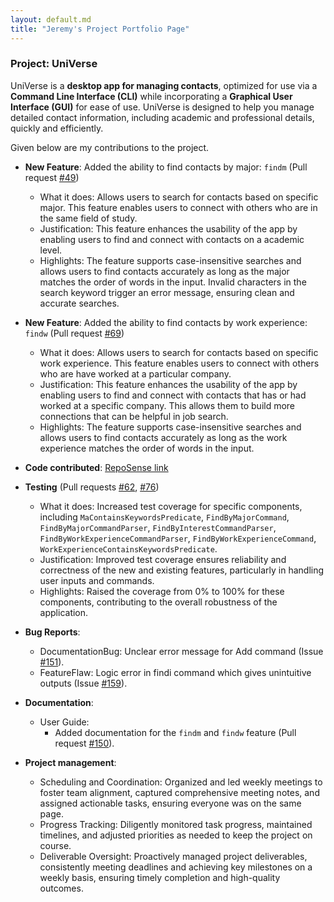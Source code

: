 ```yaml
---
layout: default.md
title: "Jeremy's Project Portfolio Page"
---
```



### Project: UniVerse

UniVerse is a **desktop app for managing contacts**, optimized for use via a **Command Line Interface (CLI)**
while incorporating a **Graphical User Interface (GUI)** for ease of use. UniVerse is designed to help you manage
detailed contact information, including academic and professional details, quickly and efficiently.

Given below are my contributions to the project.

* **New Feature**: Added the ability to find contacts by major: `findm` (Pull request [\#49](https://github.com/AY2425S1-CS2103T-T17-1/tp/pull/49))
    * What it does: Allows users to search for contacts based on specific major. This feature enables users to connect with others who are in the same field of study.
    * Justification: This feature enhances the usability of the app by enabling users to find and connect with contacts on a academic level. 
    * Highlights: The feature supports case-insensitive searches and allows users to find contacts accurately as long as the major matches the order of words in the input. Invalid characters in the search keyword trigger an error message, ensuring clean and accurate searches.

* **New Feature**: Added the ability to find contacts by work experience: `findw` (Pull request [\#69](https://github.com/AY2425S1-CS2103T-T17-1/tp/pull/69))
    * What it does: Allows users to search for contacts based on specific work experience. This feature enables users to connect with others who are have worked at a particular company.
    * Justification: This feature enhances the usability of the app by enabling users to find and connect with contacts that has or had worked at a specific company. This allows them to build more connections that can be helpful in job search.
    * Highlights: The feature supports case-insensitive searches and allows users to find contacts accurately as long as the work experience matches the order of words in the input. 
    
* **Code contributed**: [RepoSense link](https://nus-cs2103-ay2425s1.github.io/tp-dashboard/?search=T17-1&sort=groupTitle&sortWithin=title&timeframe=commit&mergegroup=&groupSelect=groupByRepos&breakdown=true&checkedFileTypes=docs~functional-code~test-code~other&since=2024-09-20&tabOpen=true&tabType=authorship&tabAuthor=jeremychiaaaaa&tabRepo=AY2425S1-CS2103T-T17-1%2Ftp%5Bmaster%5D&authorshipIsMergeGroup=false&authorshipFileTypes=docs~functional-code~test-code&authorshipIsBinaryFileTypeChecked=false&authorshipIsIgnoredFilesChecked=false)

* **Testing** (Pull requests [\#62](https://github.com/AY2425S1-CS2103T-T17-1/tp/pull/62), [\#76](https://github.com/AY2425S1-CS2103T-T17-1/tp/pull/76))
    * What it does: Increased test coverage for specific components, including `MaContainsKeywordsPredicate`, `FindByMajorCommand`, `FindByMajorCommandParser`, `FindByInterestCommandParser`, `FindByWorkExperienceCommandParser`, `FindByWorkExperienceCommand`, `WorkExperienceContainsKeywordsPredicate`.
    * Justification: Improved test coverage ensures reliability and correctness of the new and existing features, particularly in handling user inputs and commands.
    * Highlights: Raised the coverage from 0% to 100% for these components, contributing to the overall robustness of the application.

* **Bug Reports**:
    * DocumentationBug: Unclear error message for Add command (Issue [\#151](https://github.com/AY2425S1-CS2103T-T17-1/tp/issues/151)).
    * FeatureFlaw: Logic error in findi command which gives unintuitive outputs (Issue [\#159](https://github.com/AY2425S1-CS2103T-T17-1/tp/issues/159)).

* **Documentation**:
    * User Guide:
        * Added documentation for the `findm` and `findw` feature (Pull request [\#150](https://github.com/AY2425S1-CS2103T-T17-1/tp/pull/150)).
    
* **Project management**:
    * Scheduling and Coordination: Organized and led weekly meetings to foster team alignment, captured comprehensive meeting notes, and assigned actionable tasks, ensuring everyone was on the same page.
    * Progress Tracking: Diligently monitored task progress, maintained timelines, and adjusted priorities as needed to keep the project on course.
    * Deliverable Oversight: Proactively managed project deliverables, consistently meeting deadlines and achieving key milestones on a weekly basis, ensuring timely completion and high-quality outcomes.
